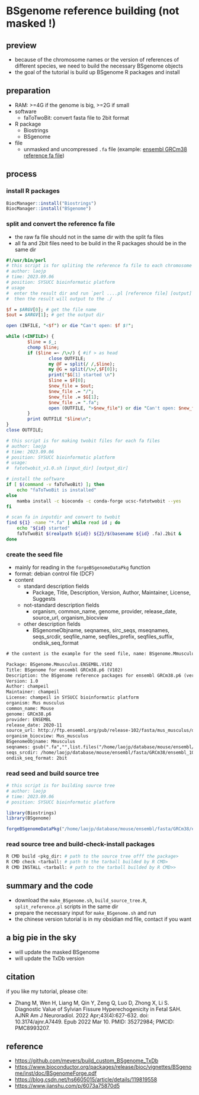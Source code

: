 # BSgenome reference building (not masked !)
## preview
- because of the chromosome names or the version of references of different species, we need to build the necessary BSgenome objects
- the goal of the tutorial is build up BSgenome R packages and install
  
## preparation
- RAM: >=4G if the genome is big, >=2G if small
- software
  - faToTwoBit: convert fasta file to 2bit format
- R package
  - Biostrings
  - BSgenome
- file
  - unmasked and uncompressed `.fa` file (example: [ensembl GRCm38 reference fa file](http://ftp.ensembl.org/pub/release-102/fasta/mus_musculus/dna/Mus_musculus.GRCm38.dna.primary_assembly.fa.gz))

## process
### install R packages
```R
BiocManager::install("Biostrings")
BiocManager::install("BSgenome")
```

### split and convert the reference fa file
- the raw fa file should not in the same dir with the split fa files
- all fa and 2bit files need to be build in the R packages should be in the same dir
```perl
#!/usr/bin/perl                                                                                                                    
# this script is for spliting the reference fa file to each chromosome fa files
# author: laojp
# time: 2023.09.06
# position: SYSUCC bioinformatic platform
# usage
#  enter the result dir and run `perl ....pl [reference file] [output]`
#  then the result will output to the ./

$f = $ARGV[0]; # get the file name
$out = $ARGV[1]; # get the output dir

open (INFILE, "<$f") or die "Can't open: $f $!";

while (<INFILE>) {
        $line = $_; 
        chomp $line;
        if ($line =~ /\>/) { #if > as head
                close OUTFILE;
                my @F = split(/ /,$line);
                my @G = split(/\>/,$F[0]);
                print("$G[1] started \n")
                $line = $F[0];
                $new_file = $out;
                $new_file .= "/";
                $new_file .= $G[1];
                $new_file .= ".fa";
                open (OUTFILE, ">$new_file") or die "Can't open: $new_file $!";
        }
        print OUTFILE "$line\n";
}
close OUTFILE;
```
```bash
# this script is for making twobit files for each fa files 
# author: laojp
# time: 2023.09.06
# position: SYSUCC bioinformatic platform
# usage:
#  fatotwobit_v1.0.sh [input_dir] [output_dir]

# install the software
if [ $(command -v faToTwoBit) ]; then
	echo "faToTwoBit is installed"
else
	mamba install -c bioconda -c conda-forge ucsc-fatotwobit --yes
fi

# scan fa in inputdir and convert to twobit
find ${1} -name "*.fa" | while read id ; do
	echo "${id} started"
	faToTwoBit $(realpath ${id}) ${2}/$(basename ${id} .fa).2bit &
done
```

### create the seed file 
- mainly for reading in the `forgeBSgenomeDataPkg` function
- format: debian control file (DCF)
- content
  - standard description fields
    - Package, Title, Description, Version, Author, Maintainer, License, Suggests
  - not-standard description fields
    - organism, common_name, genome, provider, release_date, source_url, organism_biocview
  - other description fields
    - BSgenomeObjname, seqnames, sirc_seqs, mseqnames, seqs_srcdir, seqfile_name, seqfiles_prefix, seqfiles_suffix, ondisk_seq_format
```txt
# the content is the example for the seed file, name: BSgenome.Mmusculus.ENSEMBL.V102-seed

Package: BSgenome.Mmusculus.ENSEMBL.V102
Title: BSgenome for ensembl GRCm38.p6 (V102)
Description: the BSgenome reference packages for ensembl GRCm38.p6 (version 102)
Version: 1.0
Author: champeil
Maintainer: champeil
License: champeil in SYSUCC bioinformatic platform
organism: Mus musculus
common_name: Mouse
genome: GRCm38.p6
provider: ENSEMBL
release_date: 2020-11
source_url: http://ftp.ensembl.org/pub/release-102/fasta/mus_musculus/dna/Mus_musculus.GRCm38.dna.primary_assembly.fa.gz
organism_biocview: Mus_musculus
BSgenomeObjname: Mmusculus
seqnames: gsub(".fa","",list.files("/home/laojp/database/mouse/ensembl/fasta/GRCm38/ensembl_102/bsgenome/",pattern=".fa"))
seqs_srcdir: /home/laojp/database/mouse/ensembl/fasta/GRCm38/ensembl_102/bsgenome/
ondisk_seq_format: 2bit
```

### read seed and build source tree
```R
# this script is for building source tree
# author: laojp
# time: 2023.09.06
# position: SYSUCC bioinformatic platform

library(Biostrings)
library(BSgenome)

forgeBSgenomeDataPkg("/home/laojp/database/mouse/ensembl/fasta/GRCm38/ensembl_102/bsgenome/BSgenome.Mmusculus.ENSEMBL.V102-seed")
```
### read source tree and build-check-install packages
```bash
R CMD build <pkg_dir: # path to the source tree offf the package>
R CMD check <tarball: # path to the tarball builded by R CMD>
R CMD INSTALL <tarball: # path to the tarball builded by R CMD>>
```
## summary and the code
- download the `make_BSgenome.sh`, `build_source_tree.R`, `split_reference.pl` scripts in the same dir
- prepare the necessary input for `make_BSgenome.sh` and run
- the chinese version tutorial is in my obsidian md file, contact if you want

## a big pie in the sky
- will update the masked BSgenome
- will update the TxDb version 

## citation
if you like my tutorial, please cite:
- Zhang M, Wen H, Liang M, Qin Y, Zeng Q, Luo D, Zhong X, Li S. Diagnostic Value of Sylvian Fissure Hyperechogenicity in Fetal SAH. AJNR Am J Neuroradiol. 2022 Apr;43(4):627-632. doi: 10.3174/ajnr.A7449. Epub 2022 Mar 10. PMID: 35272984; PMCID: PMC8993207.

## reference
- https://github.com/mevers/build_custom_BSgenome_TxDb
- https://www.bioconductor.org/packages/release/bioc/vignettes/BSgenome/inst/doc/BSgenomeForge.pdf
- https://blog.csdn.net/hs6605015/article/details/119819558
- https://www.jianshu.com/p/6073a75870d5











